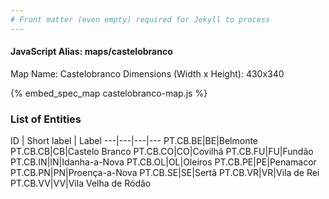 ```yaml
---
# Front matter (even empty) required for Jekyll to process
---
```


#### JavaScript Alias: maps/castelobranco

Map Name: Castelobranco
Dimensions (Width x Height): 430x340



{% embed_spec_map castelobranco-map.js %}

### List of Entities

ID | Short label | Label
---|---|---|---
PT.CB.BE|BE|Belmonte
PT.CB.CB|CB|Castelo Branco
PT.CB.CO|CO|Covilhã
PT.CB.FU|FU|Fundão
PT.CB.IN|IN|Idanha-a-Nova
PT.CB.OL|OL|Oleiros
PT.CB.PE|PE|Penamacor
PT.CB.PN|PN|Proença-a-Nova
PT.CB.SE|SE|Sertã
PT.CB.VR|VR|Vila de Rei
PT.CB.VV|VV|Vila Velha de Ródão

